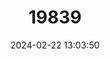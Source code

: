 ---
title: "19839"
category: "Saimiri vanzolinii"
draft: false
date: 2024-02-22 13:03:50
languages:
  English: ["Black-headed Squirrel Monkey", "Black Squirrel Monkey"]
  Portuguese: ["Macaco-de-cheiro"]
---